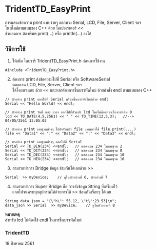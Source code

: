 # TridentTD_EasyPrint

การแสดงข้อความ print แบบง่ายๆ ออกทาง Serial, LCD, File, Server, Client ฯลฯ  
ในสไตล์ตามแบบของ C++ ด้วย โอเปอเรเตอร์ <<  
ช่วยลดการ ต้องพิมพ์ print(...)  หรือ println(...) ลงได้  

## วิธีการใช้

1. ให้เพิ่ม ไลบรารี่ TridentTD_EasyPrint.h ก่อนการใช้งาน  
```
#include <TridentTD_EasyPrint.h>
```
  
2. ต้องการ print ส่งข้อความไปที่ Serial หรือ SoftwareSerial  
ตลอดจน LCD, File, Server, Client ฯลฯ  
ได้โดยตรงเลย ด้วย <<  และหากต้องการขึ้นบรรทัดใหม่ ด้วยคำสั่ง endl ตามแบบของ C++  

```
// ตัวอย่าง print ออกไปที่ Serial พร้อมขึ้นบรรทัดใหม่ด้วย endl
Serial << "Hello World! << endl;  

// ตัวอย่าง print วันที่ และ เวลา ออกไปที่ตัวแปร lcd โดยไม่ต้องห่วงเรื่องการเติม 0
lcd << TD_DATE(4,5,2561) << " " << TD_TIME(12,5,3);   //-->  04/05/2561 12:05:03

// ตัวอย่าง print เลขฐานต่างๆ ไปยังตัวแปร file แทนการใช้ file.print(....)
file << "Data1" << ":" << "Data2" << ":" << "Data3" << endl;

// ตัวอย่าง print เลขฐานต่างๆ ออกไปที่ Serial
Serial << TD_BIN(234) <<endl;   // แสดงเลข 234 ในเลขฐาน 2
Serial << TD_OCT(234) <<endl;   // แสดงเลข 234 ในเลขฐาน 8
Serial << TD_DEC(234) <<endl;   // แสดงเลข 234 ในเลขฐาน 10
Serial << TD_HEX(234) <<endl;   // แสดงเลข 234 ในเลขฐาน 16

```
  
3. สามารถทำการ Bridge ข้อมูล ข้ามกันได้เลยด้วย >>  
```
Serial  >> myDevice;    // ดูในตัวอย่างที่ 6, ตัวอย่างที่ 7
```
   
4. สามารถทำการ Super Bridge คือ การส่งข้อมูล String ที่เตรียมไว้  
แจกไปจนครบทุกอุปกรณ์ได้ด้วยการใช้ >> ซ้อนกันเรื่อยๆ ได้เลย  

```
String data_json = "{\"h\": 55.12, \"t\":23.53}\n";
data_json >> Serial  >> myDevice;    // ดูในตัวอย่างที่ 8
```

__หมายเหตุ__  
สำหรับ lcd ไม่ต้องใช้ endl ในการขึ้นบรรทัดใหม่  
  
  
### TridentTD
18 สิงหาคม 2561  
